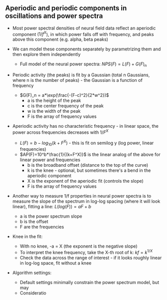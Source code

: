 ## Aperiodic and periodic components in oscillations and power spectra

- Most power spectral densities of neural field data reflect an aperiodic component ($1/f^X$), in which power falls off with frequency, and peaks above this component (e.g. alpha, beta peaks)
- We can model these components separately by parametrizing them and then explore them independently
  - Full model of the neural power spectra: $NPS(F)=L(F)+G(F)_n$
- Periodic activity (the peaks) is fit by a Gaussian (total n Gaussians, where n is the number of peaks) - the Gaussian is a function of frequency
  - $G(F)_n = a*\exp(\frac{-(F-c)^2}{2*w^2})$
    - a is the height of the peak
    - c is the center frequency of the peak
    - w is the width of the peak
    - F is the array of frequency values
- Aperiodic activity has no characteristic frequency - in linear space, the power across frequencies decreases with $1/F^X$
  - $L(F)=b-log_{10}(k+F^X)$ - this is fit on semilog y (log power, linear frequencies)
  - $AP(F)=10^b*\frac{1}{(k+F^X)}$ is the linear analog of the above for linear power and frequencies
    - b is the broadband offset (distance to the top of the curve)
    - k is the knee - optional, but sometimes there's a bend in the aperiodic component
    - X is the exponent of the aperiodic fit (controls the slope)
    - F is the array of frequency values 

- Another way to measure 1/f properties in neural power spectra is to measure the slope of the spectrum in log-log spacing (where it will look linear), fitting a line: $L(log(F))=aF+b$
  - a is the power spectrum slope
  - b is the offset
  - F are the frequencies
- Knee in the fit:
  - With no knee, -a = X (the exponent is the negative slope)
  - To interpret the knee frequency, take the X-th root of k: $kf = k^{1/X}$
  - Check the data across the range of interest - if it looks roughly linear in log-log space, fit without a knee
- Algorithm settings:
  - Default settings minimally constrain the power spectrum model, but may
  - Consideratio